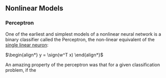 <h2 id="nonlinear_models">Nonlinear Models</h2>
<div>
<h3 id="perceptron">Perceptron</h3>
<div>
  <p>
      One of the earliest and simplest models of a nonlinear neural network is
      a binary classifier called the Perceptron, the non-linear equivalent of the
      <a href="#scalar_linear_neuron"> single linear neuron</a>:
  </p>

  <p>
      $\begin{align*}
      y = \sign(w^T x)
      \end{align*}$
  </p>

  <p>
      An amazing property of the perceptron was that for a given classification
      problem, if the
  </p>

</div>
</div>
